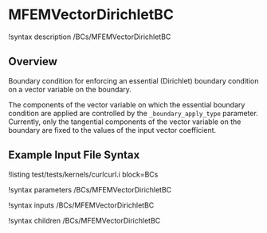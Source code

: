 # MFEMVectorDirichletBC

!syntax description /BCs/MFEMVectorDirichletBC

## Overview

Boundary condition for enforcing an essential (Dirichlet) boundary condition on a vector variable on the
boundary.

The components of the vector variable on which the essential boundary condition are applied are
controlled by the `_boundary_apply_type` parameter. Currently, only the tangential components of the
vector variable on the boundary are fixed to the values of the input vector coefficient.

## Example Input File Syntax

!listing test/tests/kernels/curlcurl.i block=BCs

!syntax parameters /BCs/MFEMVectorDirichletBC

!syntax inputs /BCs/MFEMVectorDirichletBC

!syntax children /BCs/MFEMVectorDirichletBC
